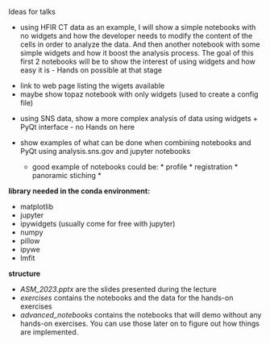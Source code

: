 Ideas for talks

* using HFIR CT data as an example, I will show a simple notebooks with no widgets and how the developer needs to modify the content of the cells 
in order to analyze the data. And then another notebook with some simple widgets and how it boost the analysis process. The goal of this first 2
notebooks will be to show the interest of using widgets and how easy it is - Hands on possible at that stage
- link to web page listing the wigets available 
- maybe show topaz notebook with only widgets (used to create a config file)

* using SNS data, show a more complex analysis of data using widgets + PyQt interface - no Hands on here

* show examples of what can be done when combining notebooks and PyQt using analysis.sns.gov and jupyter notebooks
    - good example of notebooks could be: 
          * profile
          * registration
          * panoramic stiching
          * 

**library needed in the conda environment:**

 * matplotlib
 * jupyter
 * ipywidgets (usually come for free with jupyter)
 * numpy
 * pillow
 * ipywe
 * lmfit

**structure**

 * *ASM_2023.pptx* are the slides presented during the lecture
 * *exercises* contains the notebooks and the data for the hands-on exercises
 * *advanced_notebooks* contains the notebooks that will demo without any hands-on exercises. You can use those later on to figure out how things are implemented. 
